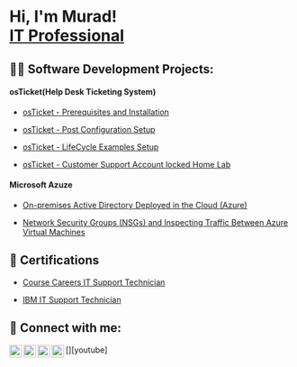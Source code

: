<h1>Hi, I'm Murad! <br/><a href="https://www.linkedin.com/in/joshmadakor/">IT Professional</a></h1>

<h2>👨‍💻 Software Development Projects:</h2>

<h4>osTicket(Help Desk Ticketing System)</h4>

  - [osTicket - Prerequisites and Installation](https://github.com/Muradberrien/osTicket-prerequisites-/tree/main)

  - [osTicket - Post Configuration Setup](https://github.com/Muradberrien/osTicket---Post-Configuration-Setup/tree/main)

  - [osTicket - LifeCycle Examples Setup](https://github.com/Muradberrien/osTicket---LifeCycle-Examples-Setup/tree/main)

  - [osTicket - Customer Support Account locked Home Lab](https://docs.google.com/presentation/d/1-_0OLT2IVQqkNZiXKkS9j0byKkpfrCO-tfpEpDAdPGo/edit?usp=drivesdk)

<h4>Microsoft Azuze</h4>

  - [On-premises Active Directory Deployed in the Cloud (Azure)](https://github.com/Muradberrien/Configuring-On-premises-Active-Directory-within-Azure-VMs/tree/main)

- [Network Security Groups (NSGs) and Inspecting Traffic Between Azure Virtual Machines](https://github.com/Muradberrien/Network-Security-Groups-NSGs-and-Inspecting-Traffic-Between-Azure-Virtual-Machines)

<h2>📄 Certifications</h2>

- [Course Careers IT Support Technician](http:docs.google.com/presentation/d/106Q5ZZTQqPMBdxFbs7UTu1kyK_HRHy4LW0aWIO_id58/edit?usp=drivesdk)

- [IBM IT Support Technician](https://m.youtube.com/watch?v=BNbPsiCGQzw&pp=ygUOSWJtIGl0IHN1cHBvcnQ%3D)

<h2> 🤳 Connect with me:</h2>

[<img align="left" alt="JoshMadakor | YouTube" width="22px" src="https://cdn.jsdelivr.net/npm/simple-icons@v3/icons/youtube.svg" />][youtube]
[<img align="left" alt="JoshMadakor | Twitter" width="22px" src="https://cdn.jsdelivr.net/npm/simple-icons@v3/icons/twitter.svg" />][twitter]
[<img align="left" alt="JoshMadakor | LinkedIn" width="22px" src="https://cdn.jsdelivr.net/npm/simple-icons@v3/icons/linkedin.svg" />][linkedin]
[<img align="left" alt="JoshMadakor | Instagram" width="22px" src="https://cdn.jsdelivr.net/npm/simple-icons@v3/icons/instagram.svg" />][instagram]

[twitter]: https://x.com/muradberriien
[instagram]: https://www.instagram.com/murad.berrien/
[linkedin]: https://linkedin.com/in/muradberrien

<!--
**joshmadakor1/joshmadakor1** is a ✨ _special_ ✨ repository because its `README.md` (this file) appears on your GitHub profile.

Here are some ideas to get you started:

- 🔭 I’m currently working on ...
- 🌱 I’m currently learning ...
- 👯 I’m looking to collaborate on ...
- 🤔 I’m looking for help with ...
- 💬 Ask me about ...
- 📫 How to reach me: ...
- 😄 Pronouns: ...
- ⚡ Fun fact: ...
-->
